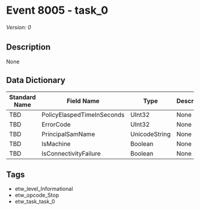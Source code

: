 # Event 8005 - task_0
###### Version: 0

## Description
None

## Data Dictionary
|Standard Name|Field Name|Type|Description|Sample Value|
|---|---|---|---|---|
|TBD|PolicyElaspedTimeInSeconds|UInt32|None|`None`|
|TBD|ErrorCode|UInt32|None|`None`|
|TBD|PrincipalSamName|UnicodeString|None|`None`|
|TBD|IsMachine|Boolean|None|`None`|
|TBD|IsConnectivityFailure|Boolean|None|`None`|

## Tags
* etw_level_Informational
* etw_opcode_Stop
* etw_task_task_0